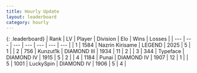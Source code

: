 ```yaml
---
title: Hourly Update
layout: leaderboard
category: hourly
---
```


{: .leaderboard}
| Rank | LV | Player | Division | Elo | Wins | Losses |
| --- | --- | --- | --- | --- | --- | --- |
| <span data-change="0">1</span> | 1584 | <span title="ID: 315148">Nazrin Kirisame</span> | LEGEND | <span data-change="5">2025</span> | <span data-change="1">5</span> | <span data-change="0">1</span> |
| <span data-change="0">2</span> | 756 | <span title="ID: 392407">Kunzut1k</span> | DIAMOND III | <span data-change="0">1934</span> | <span data-change="0">11</span> | <span data-change="0">2</span> |
| <span data-change="0">3</span> | 344 | <span title="ID: 628233">Typeface</span> | DIAMOND IV | <span data-change="0">1915</span> | <span data-change="0">5</span> | <span data-change="0">2</span> |
| <span data-change="0">4</span> | 1184 | <span title="ID: 361226">Punai</span> | DIAMOND IV | <span data-change="0">1907</span> | <span data-change="0">12</span> | <span data-change="0">1</span> |
| <span data-change="0">5</span> | 1001 | <span title="ID: 498412">LuckySpin</span> | DIAMOND IV | <span data-change="20">1906</span> | <span data-change="3">5</span> | <span data-change="1">4</span> |